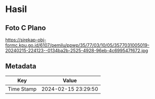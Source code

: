 # Hasil

## Foto C Plano

https://sirekap-obj-formc.kpu.go.id/6107/pemilu/ppwp/35/77/03/10/05/3577031005019-20240215-224123--0134ba2b-2525-4928-96eb-4c699547f672.jpg


## Metadata

| Key        | Value               |
| ---------- | ------------------- |
| Time Stamp | 2024-02-15 23:29:50 |



